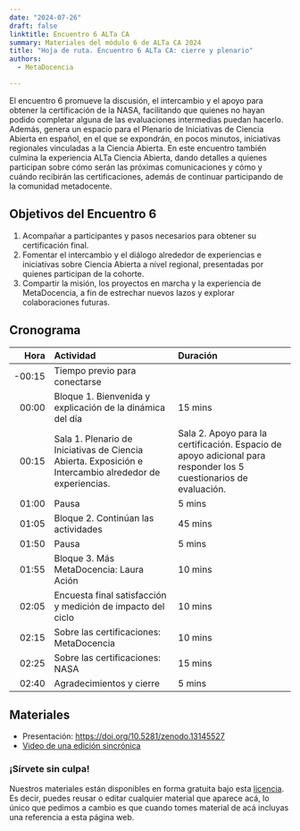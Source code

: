 ```yaml
---
date: "2024-07-26"
draft: false
linktitle: Encuentro 6 ALTa CA
summary: Materiales del módulo 6 de ALTa CA 2024 
title: "Hoja de ruta. Encuentro 6 ALTa CA: cierre y plenario"
authors:
  - MetaDocencia

---
```


El encuentro 6 promueve la discusión, el intercambio y el apoyo para obtener la certificación de la NASA, facilitando que quienes no hayan podido completar alguna de las evaluaciones intermedias puedan hacerlo. Además, genera un espacio para el Plenario de Iniciativas de Ciencia Abierta en español, en el que se expondrán, en pocos minutos, iniciativas regionales vinculadas a la Ciencia Abierta.
En este encuentro también culmina la experiencia ALTa Ciencia Abierta, dando detalles a quienes participan sobre cómo serán las próximas comunicaciones y cómo y cuándo recibirán las certificaciones, además de continuar participando de la comunidad metadocente. 


## Objetivos del Encuentro 6
1. Acompañar a participantes y pasos necesarios para obtener su certificación final.
2. Fomentar el intercambio y el diálogo alrededor de experiencias e iniciativas sobre Ciencia Abierta a nivel regional, presentadas por quienes participan de la cohorte.
3. Compartir la misión, los proyectos en marcha y la experiencia de MetaDocencia, a fin de estrechar nuevos lazos y explorar colaboraciones futuras. 
 

## Cronograma
|  Hora | Actividad | Duración |
| ---:  | :----------- | :----------- |
|-00:15 | Tiempo previo para conectarse | 
|00:00 | Bloque 1. Bienvenida y explicación de la dinámica del día | 15 mins |
|00:15 | Sala 1. Plenario de Iniciativas de Ciencia Abierta. Exposición e Intercambio alrededor de experiencias. | Sala 2. Apoyo para la certificación. Espacio de apoyo adicional para responder los 5 cuestionarios de evaluación. | 45 mins |
|01:00 | Pausa | 5 mins |
|01:05 | Bloque 2. Continúan las actividades | 45 mins |
|01:50 | Pausa | 5 mins |
|01:55 | Bloque 3. Más MetaDocencia: Laura Ación | 10 mins |
|02:05 | Encuesta final satisfacción y medición de impacto del ciclo | 10 mins |
|02:15 | Sobre las certificaciones: MetaDocencia | 10 mins |
|02:25 | Sobre las certificaciones: NASA | 15 mins |
|02:40 | Agradecimientos y cierre | 5 mins |

## Materiales

- Presentación: https://doi.org/10.5281/zenodo.13145527
- [Video de una edición sincrónica](https://drive.google.com/file/d/15ciyjf7Rw3udNHd9dETXP7pAOjKZ_8wZ/view?usp=drive_link)
  
### ¡Sírvete sin culpa!
Nuestros materiales están disponibles en forma gratuita bajo esta [licencia](https://creativecommons.org/licenses/by/4.0/deed.es). Es decir, puedes reusar o editar cualquier material que aparece acá, lo único que pedimos a cambio es que cuando tomes material de acá incluyas una referencia a esta página web.

